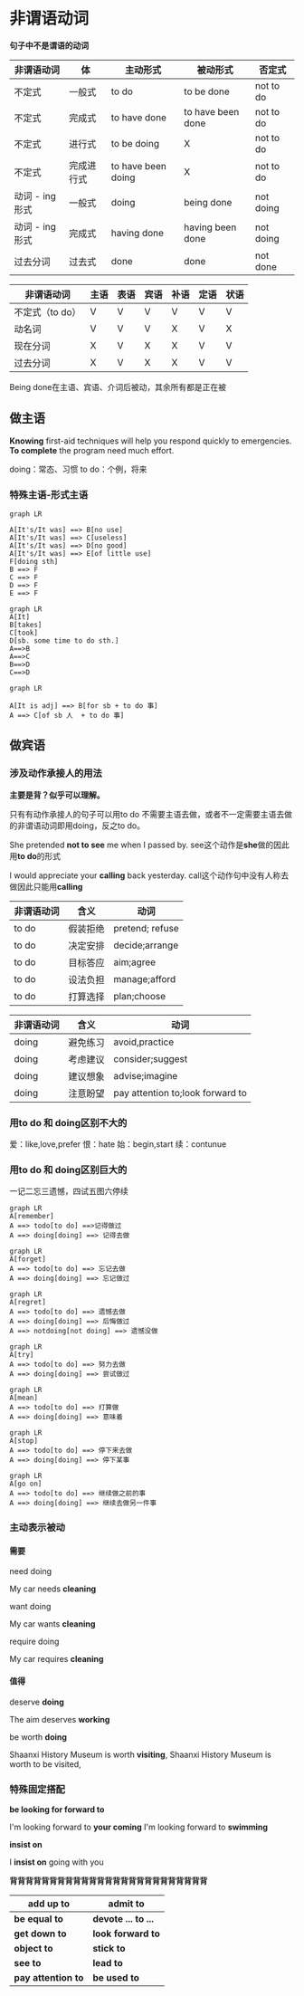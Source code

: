 # 非谓语动词

**句子中不是谓语的动词**

| 非谓语动词      | 体         | 主动形式           | 被动形式          | 否定式    |
| --------------- | ---------- | ------------------ | ----------------- | --------- |
| 不定式          | 一般式     | to do              | to be done        | not to do |
| 不定式          | 完成式     | to have done       | to have been done | not to do |
| 不定式          | 进行式     | to be doing        | X                 | not to do |
| 不定式          | 完成进行式 | to have been doing | X                 | not to do |
| 动词 - ing 形式 | 一般式     | doing              | being done        | not doing |
| 动词 - ing 形式 | 完成式     | having done        | having been done  | not doing |
| 过去分词        | 过去式     | done               | done              | not done  |

| 非谓语动词      | 主语 | 表语 | 宾语 | 补语 | 定语 | 状语 |
| --------------- | ---- | ---- | ---- | ---- | ---- | ---- |
| 不定式（to do） | V    | V    | V    | V    | V    | V    |
| 动名词          | V    | V    | V    | X    | V    | X    |
| 现在分词        | X    | V    | X    | X    | V    | V    |
| 过去分词        | X    | V    | X    | X    | V    | V    |

Being done在主语、宾语、介词后被动，其余所有都是正在被



## 做主语

**Knowing** first-aid techniques will help you respond quickly to emergencies.
**To complete** the program need much effort.

doing：常态、习惯
to do：个例，将来

### 特殊主语-形式主语



```mermaid
graph LR

A[It's/It was] ==> B[no use]
A[It's/It was] ==> C[useless]
A[It's/It was] ==> D[no good]
A[It's/It was] ==> E[of little use]
F[doing sth]
B ==> F
C ==> F
D ==> F
E ==> F
```



```mermaid
graph LR
A[It]
B[takes]
C[took]
D[sb. some time to do sth.]
A==>B
A==>C
B==>D
C==>D
```







```mermaid
graph LR

A[It is adj] ==> B[for sb + to do 事]
A ==> C[of sb 人  + to do 事]

```

## 做宾语

### 涉及动作承接人的用法

**主要是背？似乎可以理解。**

只有有动作承接人的句子可以用to do
不需要主语去做，或者不一定需要主语去做的非谓语动词即用doing，反之to do。

She pretended **not to see** me when I passed by.
see这个动作是**she**做的因此用**to do**的形式

I would appreciate your **calling** back yesterday.
call这个动作句中没有人称去做因此只能用**calling**



| 非谓语动词 | 含义     | 动词            |
| ---------- | -------- | --------------- |
| to do      | 假装拒绝 | pretend; refuse |
| to do      | 决定安排 | decide;arrange  |
| to do      | 目标答应 | aim;agree       |
| to do      | 设法负担 | manage;afford   |
| to do      | 打算选择 | plan;choose     |

| 非谓语动词 | 含义     | 动词                             |
| ---------- | -------- | -------------------------------- |
| doing      | 避免练习 | avoid,practice                   |
| doing      | 考虑建议 | consider;suggest                 |
| doing      | 建议想象 | advise;imagine                   |
| doing      | 注意盼望 | pay attention to;look forward to |



###  用to do 和 doing区别不大的

爱：like,love,prefer
恨：hate
始：begin,start
续：contunue



### 用to do 和 doing区别巨大的

一记二忘三遗憾，四试五图六停续

```mermaid
graph LR
A[remember]
A ==> todo[to do] ==>记得做过
A ==> doing[doing] ==> 记得去做
```



```mermaid
graph LR
A[forget]
A ==> todo[to do] ==> 忘记去做
A ==> doing[doing] ==> 忘记做过
```



```mermaid
graph LR
A[regret]
A ==> todo[to do] ==> 遗憾去做
A ==> doing[doing] ==> 后悔做过
A ==> notdoing[not doing] ==> 遗憾没做
```



```mermaid
graph LR
A[try]
A ==> todo[to do] ==> 努力去做
A ==> doing[doing] ==> 尝试做过
```



```mermaid
graph LR
A[mean]
A ==> todo[to do] ==> 打算做
A ==> doing[doing] ==> 意味着
```



```mermaid
graph LR
A[stop]
A ==> todo[to do] ==> 停下来去做
A ==> doing[doing] ==> 停下某事
```



```mermaid
graph LR
A[go on]
A ==> todo[to do] ==> 继续做之前的事
A ==> doing[doing] ==> 继续去做另一件事
```

### 主动表示被动

#### 需要

need doing

My car needs **cleaning**



want doing

My car wants **cleaning**



require doing

My car requires **cleaning**



#### 值得

deserve **doing**

The aim deserves **working**



be worth **doing**

Shaanxi History Museum is worth **visiting**,
Shaanxi History Museum is worth to be visited,



### 特殊固定搭配

**be looking for forward to**

I'm looking forward to **your coming**
I'm looking forward to **swimming**



**insist on**

I **insist on** going with you





**背背背背背背背背背背背背背背背背背背背背背背背背背**

| add up to            | admit to              |
| -------------------- | --------------------- |
| **be equal to**      | **devote ... to ...** |
| **get down to**      | **look forward to**   |
| **object to**        | **stick to**          |
| **see to**           | **lead to**           |
| **pay attention to** | **be used to**        |

